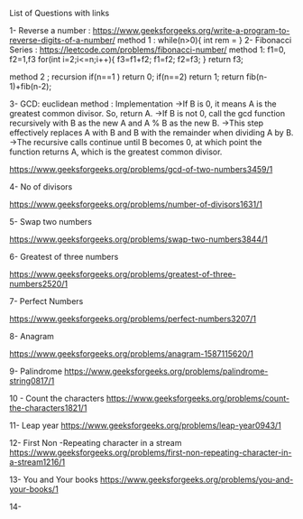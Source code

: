List of Questions with links 

1- Reverse a number : https://www.geeksforgeeks.org/write-a-program-to-reverse-digits-of-a-number/
method 1 :   while(n>0){
                  int rem =
              }
2- Fibonacci Series : https://leetcode.com/problems/fibonacci-number/
method 1:   f1=0, f2=1,f3
            for(int i=2;i<=n;i++){
                f3=f1+f2;
                f1=f2;
                f2=f3;
            }
            return f3;

method 2 ; recursion 
          if(n==1 ) return 0;
          if(n==2) return 1;
          return fib(n-1)+fib(n-2);

3- GCD:
      euclidean  method :
      Implementation
->If B is 0, it means A is the greatest common divisor. So, return A.
->If B is not 0, call the gcd function recursively with B as the new A and A % B as the new B.
->This step effectively replaces A with B and B with the remainder when dividing A by B.
->The recursive calls continue until B becomes 0, at which point the function returns A, which is the greatest common divisor.


https://www.geeksforgeeks.org/problems/gcd-of-two-numbers3459/1

4- No of divisors 

https://www.geeksforgeeks.org/problems/number-of-divisors1631/1

5- Swap two numbers 

https://www.geeksforgeeks.org/problems/swap-two-numbers3844/1

6- Greatest of three numbers 

https://www.geeksforgeeks.org/problems/greatest-of-three-numbers2520/1

7- Perfect Numbers 

https://www.geeksforgeeks.org/problems/perfect-numbers3207/1

8- Anagram 

https://www.geeksforgeeks.org/problems/anagram-1587115620/1

9- Palindrome 
https://www.geeksforgeeks.org/problems/palindrome-string0817/1

10 - Count the characters
https://www.geeksforgeeks.org/problems/count-the-characters1821/1

11- Leap year 
https://www.geeksforgeeks.org/problems/leap-year0943/1

12- First Non -Repeating character in a stream 
https://www.geeksforgeeks.org/problems/first-non-repeating-character-in-a-stream1216/1

13- You and Your books 
https://www.geeksforgeeks.org/problems/you-and-your-books/1

14- 
